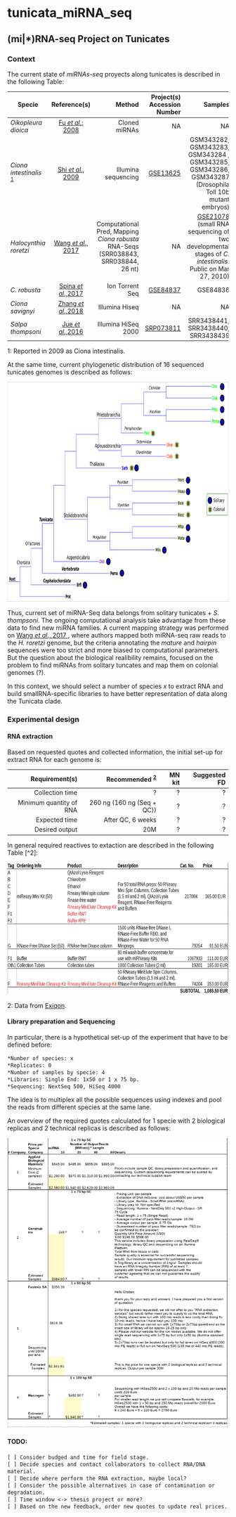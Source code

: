 # tunicata_miRNA_seq

## (mi|\*)RNA-seq Project on Tunicates

### Context

The current state of _miRNAs-seq_ proyects along tunicates is described in the
following Table:

| Specie   |   Reference(s)   | Method  | Project(s) Accession Number | Samples |
|----------|:----------------:|--------------------:|--------------------:|--------:|
| _Oikopleura dioica_ | [Fu _et al._; 2008](https://academic.oup.com/mbe/article/25/6/1067/1131173) | Cloned miRNAs|NA| NA|
| _Ciona intestinalis_ <sup>[1](#1)</sup> | [Shi _et al_., 2009](https://www.nature.com/articles/nsmb.1536) | Illumina sequencing |  [GSE13625](https://www.ncbi.nlm.nih.gov/geo/query/acc.cgi?acc=GSE13625)| GSM343282, GSM343283, GSM343284 , GSM343285, GSM343286, GSM343287 (Drosophila Toll 10b mutant embryos) |
| _Halocynthia roretzi_ | [Wang _et al_., 2017 ](https://bmcgenomics.biomedcentral.com/articles/10.1186/s12864-017-3707-5) | Computational Pred, Mapping _Ciona robusta_ RNA-Seqs (SRR038843, SRR038844, 26 nt) | NA | [GSE21078](https://www.ncbi.nlm.nih.gov/geo/query/acc.cgi?acc=GSM526915) (small RNA sequencing of two developmental stages of _C. intestinalis_. Public on Mar 27, 2010)|
|_C. robusta_| [Spina _et al_.,2017](http://dev.biologists.org/content/144/10/1787.long) | Ion Torrent Seq | [GSE84837](https://www.ncbi.nlm.nih.gov/geo/query/acc.cgi?acc=GSE84837) | GSE84836 |
| _Ciona savignyi_ | [Zhang _et al_.,2018](https://bmcgenomics.biomedcentral.com/articles/10.1186/s12864-018-4566-4)| Illumina Hiseq | NA | NA | 
| _Salpa thompsoni_ | [Jue _et al_.,2016](https://www.ncbi.nlm.nih.gov/pmc/articles/PMC5174732/pdf/evw215.pdf) | Illumina HiSeq 2000| [SRP073811](https://www.ncbi.nlm.nih.gov/Traces/study/?uids=2470099%2C2470098%2C2470097) | SRR3438441, SRR3438440, SRR3438439 |   

<a name="1">1</a>: Reported in 2009 as Ciona intestinalis.

At the same time, current phylogenetic distribution of 16 sequenced tunicates genomes is described as follows:
<p align="center">
  <img width="860" height="500" src="https://github.com/cavelandiah/tunicata_miRNA_seq/blob/master/Figures/treeTunicata.png?raw=true">
</p>

Thus, current set of miRNA-Seq data belongs from solitary tunicates + _S. thompsoni_. The ongoing computational analysis take advantage from these data to find new miRNA families. A current mapping strategy was performed on [Wang _et al_., 2017 ](https://bmcgenomics.biomedcentral.com/articles/10.1186/s12864-017-3707-5), where authors mapped both miRNA-seq raw reads to the _H. roretzi_ genome, but the criteria annotating the _mature_ and _hairpin_ sequences were too strict and more biased to computational parameters. But the question about the biological realibility remains, focused on the problem to find miRNAs from solitary tuncates and map them on colonial genomes (?).

In this context, we should select a number of species _x_ to extract RNA and build smallRNA-specific libraries to have better representation of data along the Tunicata clade. 

### Experimental design


#### RNA extraction
Based on requested quotes and collected information, the initial set-up for extract RNA for each genome is:

|Requirement(s)|Recommended <sup>[2](#2)</sup> |MN kit|Suggested FD|
|-------------:|----------:|-----:|-----------:|
| Collection time | ? | ? | ? |
| Minimum quantity of RNA | 260 ng (160 ng (Seq + QC))| ? | ? |
| Expected time | After QC, 6 weeks | ? | ? |
| Desired output | 20M | ? | ? |

In general required reactives to extaction are described in the following Table [^2]:
<p align="center">
  <img width="560" height="300" src="https://github.com/cavelandiah/tunicata_miRNA_seq/blob/master/Figures/lysysprices.png?raw=true">
</p>

<a name="2">2</a>: Data from [Exiqon](http://www.exiqon.com/small-rna-ngs).

#### Library preparation and Sequencing

In particular, there is a hypothetical set-up of the experiment that have to be defined before:
	
	*Number of species: x
	*Replicates: 0
	*Number of samples by specie: 4
	*Libraries: Single End: 1x50 or 1 x 75 bp.
	*Sequencing: NextSeq 500, HiSeq 4000

The idea is to multiplex all the possible sequences using indexes and pool the reads from different species at the same lane. 


An overview of the required quotes calculated for 1 specie with 2 biological replicas and 2 technical replicas is described as follows:

<p align="center">
  <img width="510" height="660" src="https://github.com/cavelandiah/tunicata_miRNA_seq/blob/master/Figures/quoteSeqsmiRNAs.png?raw=true">
</p>

#### TODO:
	[ ] Consider budged and time for field stage.
	[ ] Decide species and contact collaborators to collect RNA/DNA material.
	[ ] Decide where perform the RNA extraction, maybe local?
	[ ] Consider the possible alternatives in case of contamination or degradation.
	[ ] Time window <-> thesis project or more?
	[ ] Based on the new feedback, order new quotes to update real prices.
